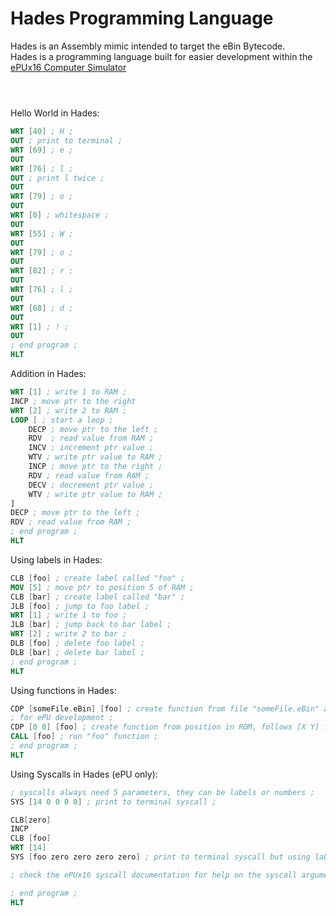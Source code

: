 # Hades Programming Language

Hades is an Assembly mimic intended to target the eBin Bytecode.\
Hades is a programming language built for easier development within the [ePUx16 Computer Simulator](https://github.com/Nadelio/ePU/tree/main/eBF%20External%20Programming/bin)

# 
\
Hello World in Hades:
```nasm
WRT [40] ; H ;
OUT ; print to terminal ;
WRT [69] ; e ;
OUT
WRT [76] ; l ;
OUT ; print l twice ;
OUT
WRT [79] ; o ;
OUT
WRT [0] ; whitespace ;
OUT
WRT [55] ; W ;
OUT
WRT [79] ; o ;
OUT
WRT [82] ; r ;
OUT
WRT [76] ; l ;
OUT
WRT [68] ; d ;
OUT
WRT [1] ; ! ;
OUT
; end program ;
HLT
```
Addition in Hades:
```nasm
WRT [1] ; write 1 to RAM ;
INCP ; move ptr to the right
WRT [2] ; write 2 to RAM ;
LOOP [ ; start a loop ;
    DECP ; move ptr to the left ;
    RDV  ; read value from RAM ;
    INCV ; increment ptr value ;
    WTV ; write ptr value to RAM ;
    INCP ; move ptr to the right ;
    RDV ; read value from RAM ;
    DECV ; decrement ptr value ;
    WTV ; write ptr value to RAM ;
]
DECP ; move ptr to the left ;
RDV ; read value from RAM ;
; end program ;
HLT
```
Using labels in Hades:
```nasm
CLB [foo] ; create label called "foo" ;
MOV [5] ; move ptr to position 5 of RAM ;
CLB [bar] ; create label called "bar" ;
JLB [foo] ; jump to foo label ;
WRT [1] ; write 1 to foo ;
JLB [bar] ; jump back to bar label ;
WRT [2] ; write 2 to bar ;
DLB [foo] ; delete foo label ;
DLB [bar] ; delete bar label ;
; end program ;
HLT
```
Using functions in Hades:
```nasm
CDP [someFile.eBin] [foo] ; create function from file "someFile.eBin" and call it "foo" ;
; for ePU development ;
CDP [0 0] [foo] ; create function from position in ROM, follows [X Y] format;
CALL [foo] ; run "foo" function ;
; end program ;
HLT
```
Using Syscalls in Hades (ePU only):
```nasm
; syscalls always need 5 parameters, they can be labels or numbers ;
SYS [14 0 0 0 0] ; print to terminal syscall ;

CLB[zero]
INCP
CLB [foo]
WRT [14]
SYS [foo zero zero zero zero] ; print to terminal syscall but using labels called "foo" and "zero" ;

; check the ePUx16 syscall documentation for help on the syscall arguments ;

; end program ;
HLT
```
